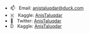 - 📫 &nbsp; Email: anistaluqdar@duck.com
- 🇰 &nbsp; Kaggle: [AnisTaluqdar](https://www.kaggle.com/anistaluqdar)  
- 💬 &nbsp; Twitter: [AnisTaluqdar](https://twitter.com/AnisTaluqdar)
- D &nbsp; Kaggle: [AnisTaluqdar](https://discord.com/users/498437011166986261) 
